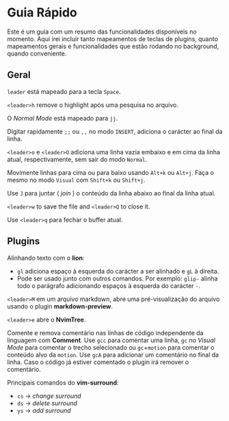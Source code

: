 # Guia Rápido

Este é um guia com um resumo das funcionalidades disponíveis no momento. Aqui
irei incluir tanto mapeamentos de teclas de plugins, quanto mapeamentos gerais
e funcionalidades que estão rodando no background, quando conveniente.

## Geral

`leader` está mapeado para a tecla `Space`.

`<leader>h` remove o highlight após uma pesquisa no arquivo.

O _Normal Mode_ está mapeado para `jj`.

Digitar rapidamente `;;` ou `,,` no modo `INSERT`, adiciona o carácter ao final
da linha.

`<leader>o` e `<leader>O` adiciona uma linha vazia embaixo e em cima da linha
atual, respectivamente, sem sair do modo `Normal`.

Movimente linhas para cima ou para baixo usando `Alt+k` ou `Alt+j`. Faça o mesmo
no modo `Visual` com `Shift+k` ou `Shift+j`.

Use `J` para juntar ( _join_ ) o conteúdo da linha abaixo ao final da linha atual.

`<leader>w` to save the file and `<leader>Q` to close it.

Use `<leader>q` para fechar o buffer atual.

## Plugins

Alinhando texto com o **lion**:

- `gl` adiciona espaço à esquerda do carácter a ser alinhado e `gL` à direita.
- Pode ser usado junto com outros comandos. Por exemplo: `glip-` alinha todo
  o parágrafo adicionando espaços à esquerda do carácter `-`.

`<leader>M` em um arquivo markdown, abre uma pré-visualização do arquivo usando
o plugin **markdown-preview**.

`<leader>e` abre o **NvimTree**.

Comente e remova comentário nas linhas de código independente da linguagem com
**Comment**. Use `gcc` para comentar uma linha, `gc` no _Visual Mode_ para
comentar o trecho selecionado ou `gc`+`motion` para comentar o conteúdo alvo da
`motion`. Use `gcA` para adicionar um comentário no final da linha. Caso o código
já estiver comentado o plugin irá remover o comentário.

Principais comandos do **vim-surround**:

- `cs` -> _change surround_
- `ds` -> _delete surround_
- `ys` -> _add surround_
